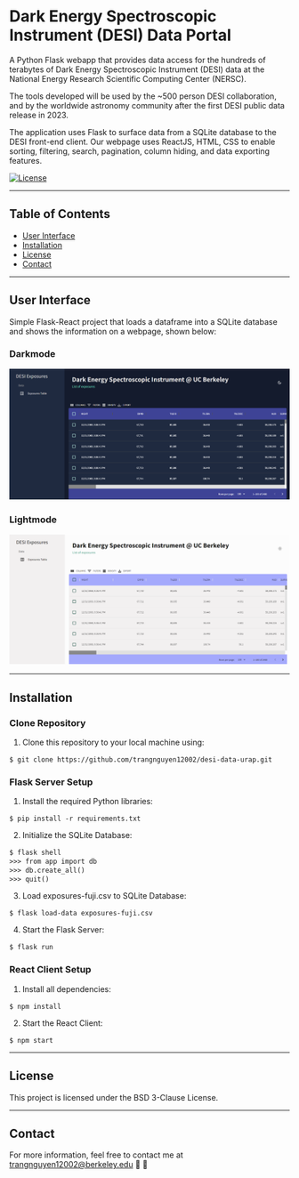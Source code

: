 # Dark Energy Spectroscopic Instrument (DESI) Data Portal 

A Python Flask webapp that provides data access for the hundreds of terabytes of Dark Energy Spectroscopic Instrument (DESI) data at the National Energy Research Scientific Computing Center (NERSC).

The tools developed will be used by the ~500 person DESI collaboration, and by the worldwide astronomy community after the first DESI public data release in 2023.

The application uses Flask to surface data from a SQLite database to the DESI front-end client. Our webpage uses ReactJS, HTML, CSS to enable sorting, filtering, search, pagination, column hiding, and data exporting features.


[![License](https://img.shields.io/badge/license-BSD%203--Clause-blue)](https://opensource.org/licenses/BSD-3-Clause)

---

## Table of Contents

- [User Interface](#user-interface)
- [Installation](#installation)
- [License](#license)
- [Contact](#contact)

---

## **User Interface**

Simple Flask-React project that loads a dataframe into a SQLite database and shows the information on a webpage, shown below:  

### Darkmode

![Darkmode](assets/darkmodeFULL.png "Darkmode version")

### Lightmode 

![Lightmode](assets/lightmodeFULL.png "Lightmode version")


---

## **Installation**

### Clone Repository 

1. Clone this repository to your local machine using:

```
$ git clone https://github.com/trangnguyen12002/desi-data-urap.git
```

### Flask Server Setup


1. Install the required Python libraries:

```
$ pip install -r requirements.txt
```

2. Initialize the SQLite Database:

```
$ flask shell
>>> from app import db 
>>> db.create_all()
>>> quit()
```
3. Load exposures-fuji.csv to SQLite Database:

```
$ flask load-data exposures-fuji.csv
```

4. Start the Flask Server:

```
$ flask run 
```

### React Client Setup 

1. Install all dependencies:

```
$ npm install 
```

2. Start the React Client:

```
$ npm start
``` 

---

## **License**

This project is licensed under the BSD 3-Clause License. 

--- 

## **Contact**

For more information, feel free to contact me at trangnguyen12002@berkeley.edu :frog: :gem:
